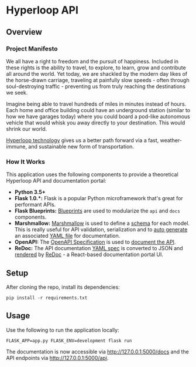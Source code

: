 # Hyperloop API

## Overview

### Project Manifesto
We all have a right to freedom and the pursuit of happiness.
Included in these rights is the ability to travel, to explore, to learn, grow and contribute all around the world.
Yet today, we are shackled by the modern day likes of the horse-drawn carriage,
traveling at painfully slow speeds - often through soul-destroying traffic - preventing us from truly reaching the destinations we seek.

Imagine being able to travel hundreds of miles in minutes instead of hours.
Each home and office building could have an underground station (similar to how we have garages today)
where you could board a pod-like autonomous vehicle that would whisk you away directly to your destination.
This would shrink our world.

[Hyperloop technology](http://www.spacex.com/sites/spacex/files/hyperloop_alpha-20130812.pdf) gives us a better path forward via a fast, weather-immune, and sustainable new form of transportation.

### How It Works
This application uses the following components to provide a theoretical Hyperloop API and documentation portal:

 * **Python 3.5+**
 * **Flask 1.0.\*:** Flask is a popular Python microframework that's great for performant APIs.
 * **Flask Blueprints:** [Blueprints](http://flask.pocoo.org/docs/1.0/blueprints/#blueprints) are used to modularize the `api` and `docs` components.
 * **Marshmallow:** [Marshmallow](https://github.com/marshmallow-code/marshmallow) is used to define a [schema](https://github.com/dsposito/hyperloop-api/blob/master/models/station.py#L30) for each model. This is really useful for API validation, serialization and to [auto generate](https://github.com/dsposito/hyperloop-api/blob/master/docs/openapi.py#L12) an associated [YAML file](https://github.com/dsposito/hyperloop-api/blob/master/docs/static/openapi/schemas/station.yaml) for documentation.
 * **OpenAPI:** The [OpenAPI Specification](https://github.com/OAI/OpenAPI-Specification) is used to [document the API](https://github.com/dsposito/hyperloop-api/blob/master/docs/static/openapi/spec.yaml).
 * **ReDoc:** The API documentation [YAML spec](https://github.com/dsposito/hyperloop-api/blob/master/docs/static/openapi/spec.yaml) is converted to JSON and [rendered](https://github.com/dsposito/hyperloop-api/blob/master/docs/templates/index.html#L10) by [ReDoc](https://github.com/Rebilly/ReDoc) - a React-based documentation portal UI.

## Setup
After cloning the repo, install its dependencies:

```
pip install -r requirements.txt
```

## Usage
Use the following to run the application locally:

```
FLASK_APP=app.py FLASK_ENV=development flask run
```

The documentation is now accessible via http://127.0.0.1:5000/docs and the API endpoints via http://127.0.0.1:5000/api.
